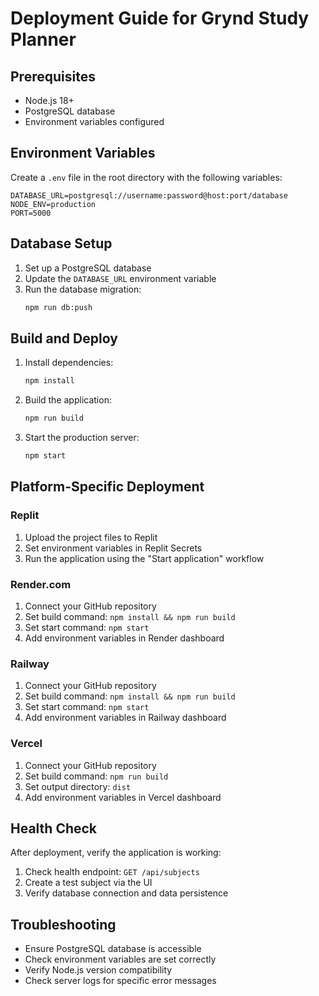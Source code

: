 # Deployment Guide for Grynd Study Planner

## Prerequisites
- Node.js 18+ 
- PostgreSQL database
- Environment variables configured

## Environment Variables
Create a `.env` file in the root directory with the following variables:

```env
DATABASE_URL=postgresql://username:password@host:port/database
NODE_ENV=production
PORT=5000
```

## Database Setup
1. Set up a PostgreSQL database
2. Update the `DATABASE_URL` environment variable
3. Run the database migration:
   ```bash
   npm run db:push
   ```

## Build and Deploy
1. Install dependencies:
   ```bash
   npm install
   ```

2. Build the application:
   ```bash
   npm run build
   ```

3. Start the production server:
   ```bash
   npm start
   ```

## Platform-Specific Deployment

### Replit
1. Upload the project files to Replit
2. Set environment variables in Replit Secrets
3. Run the application using the "Start application" workflow

### Render.com
1. Connect your GitHub repository
2. Set build command: `npm install && npm run build`
3. Set start command: `npm start`
4. Add environment variables in Render dashboard

### Railway
1. Connect your GitHub repository
2. Set build command: `npm install && npm run build`
3. Set start command: `npm start`
4. Add environment variables in Railway dashboard

### Vercel
1. Connect your GitHub repository
2. Set build command: `npm run build`
3. Set output directory: `dist`
4. Add environment variables in Vercel dashboard

## Health Check
After deployment, verify the application is working:

1. Check health endpoint: `GET /api/subjects`
2. Create a test subject via the UI
3. Verify database connection and data persistence

## Troubleshooting
- Ensure PostgreSQL database is accessible
- Check environment variables are set correctly
- Verify Node.js version compatibility
- Check server logs for specific error messages